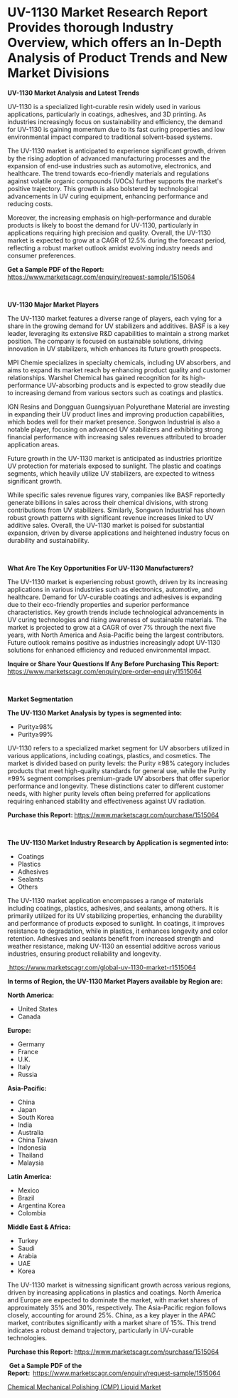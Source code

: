 <p><h1>UV-1130 Market Research Report Provides thorough Industry Overview, which offers an In-Depth Analysis of Product Trends and New Market Divisions</h1></p><p><strong>UV-1130 Market Analysis and Latest Trends</strong></p>
<p><p>UV-1130 is a specialized light-curable resin widely used in various applications, particularly in coatings, adhesives, and 3D printing. As industries increasingly focus on sustainability and efficiency, the demand for UV-1130 is gaining momentum due to its fast curing properties and low environmental impact compared to traditional solvent-based systems.</p><p>The UV-1130 market is anticipated to experience significant growth, driven by the rising adoption of advanced manufacturing processes and the expansion of end-use industries such as automotive, electronics, and healthcare. The trend towards eco-friendly materials and regulations against volatile organic compounds (VOCs) further supports the market's positive trajectory. This growth is also bolstered by technological advancements in UV curing equipment, enhancing performance and reducing costs.</p><p>Moreover, the increasing emphasis on high-performance and durable products is likely to boost the demand for UV-1130, particularly in applications requiring high precision and quality. Overall, the UV-1130 market is expected to grow at a CAGR of 12.5% during the forecast period, reflecting a robust market outlook amidst evolving industry needs and consumer preferences.</p></p>
<p><strong>Get a Sample PDF of the Report:&nbsp;</strong> <a href="https://www.marketscagr.com/enquiry/request-sample/1515064?utm_campaign=1868&utm_medium=2&utm_source=Github&utm_content=ia&utm_term=05022025&utm_id=uv-1130">https://www.marketscagr.com/enquiry/request-sample/1515064</a></p>
<p>&nbsp;</p>
<p><strong>UV-1130 Major Market Players</strong></p>
<p><p>The UV-1130 market features a diverse range of players, each vying for a share in the growing demand for UV stabilizers and additives. BASF is a key leader, leveraging its extensive R&D capabilities to maintain a strong market position. The company is focused on sustainable solutions, driving innovation in UV stabilizers, which enhances its future growth prospects.</p><p>MPI Chemie specializes in specialty chemicals, including UV absorbers, and aims to expand its market reach by enhancing product quality and customer relationships. Warshel Chemical has gained recognition for its high-performance UV-absorbing products and is expected to grow steadily due to increasing demand from various sectors such as coatings and plastics.</p><p>IGN Resins and Dongguan Guangsiyuan Polyurethane Material are investing in expanding their UV product lines and improving production capabilities, which bodes well for their market presence. Songwon Industrial is also a notable player, focusing on advanced UV stabilizers and exhibiting strong financial performance with increasing sales revenues attributed to broader application areas.</p><p>Future growth in the UV-1130 market is anticipated as industries prioritize UV protection for materials exposed to sunlight. The plastic and coatings segments, which heavily utilize UV stabilizers, are expected to witness significant growth.</p><p>While specific sales revenue figures vary, companies like BASF reportedly generate billions in sales across their chemical divisions, with strong contributions from UV stabilizers. Similarly, Songwon Industrial has shown robust growth patterns with significant revenue increases linked to UV additive sales. Overall, the UV-1130 market is poised for substantial expansion, driven by diverse applications and heightened industry focus on durability and sustainability.</p></p>
<p>&nbsp;</p>
<p><strong>What Are The Key Opportunities For UV-1130 Manufacturers?</strong></p>
<p><p>The UV-1130 market is experiencing robust growth, driven by its increasing applications in various industries such as electronics, automotive, and healthcare. Demand for UV-curable coatings and adhesives is expanding due to their eco-friendly properties and superior performance characteristics. Key growth trends include technological advancements in UV curing technologies and rising awareness of sustainable materials. The market is projected to grow at a CAGR of over 7% through the next five years, with North America and Asia-Pacific being the largest contributors. Future outlook remains positive as industries increasingly adopt UV-1130 solutions for enhanced efficiency and reduced environmental impact.</p></p>
<p><strong>Inquire or Share Your Questions If Any Before Purchasing This Report:</strong> <a href="https://www.marketscagr.com/enquiry/pre-order-enquiry/1515064?utm_campaign=1868&utm_medium=2&utm_source=Github&utm_content=ia&utm_term=05022025&utm_id=uv-1130">https://www.marketscagr.com/enquiry/pre-order-enquiry/1515064</a></p>
<p>&nbsp;</p>
<p><strong>Market Segmentation</strong></p>
<p><strong>The UV-1130 Market Analysis by types is segmented into:</strong></p>
<p><ul><li>Purity≥98%</li><li>Purity≥99%</li></ul></p>
<p><p>UV-1130 refers to a specialized market segment for UV absorbers utilized in various applications, including coatings, plastics, and cosmetics. The market is divided based on purity levels: the Purity ≥98% category includes products that meet high-quality standards for general use, while the Purity ≥99% segment comprises premium-grade UV absorbers that offer superior performance and longevity. These distinctions cater to different customer needs, with higher purity levels often being preferred for applications requiring enhanced stability and effectiveness against UV radiation.</p></p>
<p><strong>Purchase this Report:&nbsp;</strong><a href="https://www.marketscagr.com/purchase/1515064?utm_campaign=1868&utm_medium=2&utm_source=Github&utm_content=ia&utm_term=05022025&utm_id=uv-1130">https://www.marketscagr.com/purchase/1515064</a></p>
<p>&nbsp;</p>
<p><strong>The UV-1130 Market Industry Research by Application is segmented into:</strong></p>
<p><ul><li>Coatings</li><li>Plastics</li><li>Adhesives</li><li>Sealants</li><li>Others</li></ul></p>
<p><p>The UV-1130 market application encompasses a range of materials including coatings, plastics, adhesives, and sealants, among others. It is primarily utilized for its UV stabilizing properties, enhancing the durability and performance of products exposed to sunlight. In coatings, it improves resistance to degradation, while in plastics, it enhances longevity and color retention. Adhesives and sealants benefit from increased strength and weather resistance, making UV-1130 an essential additive across various industries, ensuring product reliability and longevity.</p></p>
<p><a href="https://www.marketscagr.com/global-uv-1130-market-r1515064?utm_campaign=1868&utm_medium=2&utm_source=Github&utm_content=ia&utm_term=05022025&utm_id=uv-1130">&nbsp;https://www.marketscagr.com/global-uv-1130-market-r1515064</a></p>
<p><strong>In terms of Region, the UV-1130 Market Players available by Region are:</strong></p>
<p>
    <p> <strong> North America: </strong>
        <ul>
            <li>United States</li>
            <li>Canada</li>
        </ul>
        </p> 
    <p> <strong> Europe: </strong>
        <ul>
            <li>Germany</li>
            <li>France</li>
            <li>U.K.</li>
            <li>Italy</li>
            <li>Russia</li>
        </ul>
        </p> 
    <p> <strong> Asia-Pacific: </strong>
        <ul>
            <li>China</li>
            <li>Japan</li>
            <li>South Korea</li>
            <li>India</li>
            <li>Australia</li>
            <li>China Taiwan</li>
            <li>Indonesia</li>
            <li>Thailand</li>
            <li>Malaysia</li>
        </ul>
        </p> 
    <p> <strong> Latin America: </strong>
        <ul>
            <li>Mexico</li>
            <li>Brazil</li>
            <li>Argentina Korea</li>
            <li>Colombia</li>
        </ul>
        </p> 
    <p> <strong> Middle East & Africa: </strong>
        <ul>
            <li>Turkey</li>
            <li>Saudi</li>
            <li>Arabia</li>
            <li>UAE</li>
            <li>Korea</li>
        </ul>
    </p>
    </p>
<p><p>The UV-1130 market is witnessing significant growth across various regions, driven by increasing applications in plastics and coatings. North America and Europe are expected to dominate the market, with market shares of approximately 35% and 30%, respectively. The Asia-Pacific region follows closely, accounting for around 25%. China, as a key player in the APAC market, contributes significantly with a market share of 15%. This trend indicates a robust demand trajectory, particularly in UV-curable technologies.</p></p>
<p><strong>Purchase this Report: </strong><a href="https://www.marketscagr.com/purchase/1515064?utm_campaign=1868&utm_medium=2&utm_source=Github&utm_content=ia&utm_term=05022025&utm_id=uv-1130">https://www.marketscagr.com/purchase/1515064</a></p>
<p>&nbsp;<strong>Get a Sample PDF of the Report:&nbsp;&nbsp;</strong><a href="https://www.marketscagr.com/enquiry/request-sample/1515064?utm_campaign=1868&utm_medium=2&utm_source=Github&utm_content=ia&utm_term=05022025&utm_id=uv-1130">https://www.marketscagr.com/enquiry/request-sample/1515064</a></p>
<p><strong></strong></p>
<p><p><a href="https://github.com/Krish2023na/Market-Research-Report-List-7/blob/main/chemical-mechanical-polishing-cmp-liquid-market.md?utm_campaign=1868&utm_medium=2&utm_source=Github&utm_content=ia&utm_term=05022025&utm_id=uv-1130">Chemical Mechanical Polishing (CMP) Liquid Market</a></p></p>